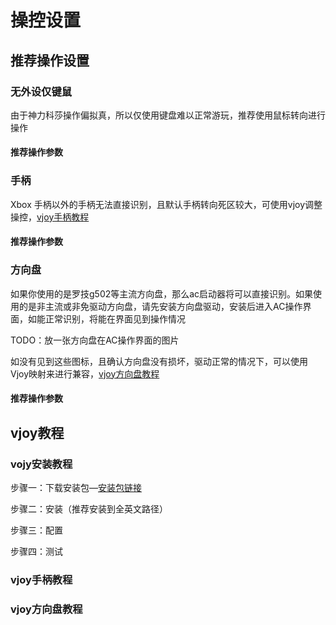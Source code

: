 # 操控设置



## 推荐操作设置

### 无外设仅键鼠

由于神力科莎操作偏拟真，所以仅使用键盘难以正常游玩，推荐使用鼠标转向进行操作

#### 推荐操作参数

### 手柄

Xbox 手柄以外的手柄无法直接识别，且默认手柄转向死区较大，可使用vjoy调整操控，[vjoy手柄教程](#vjoy手柄教程)

#### 推荐操作参数

### 方向盘

如果你使用的是罗技g502等主流方向盘，那么ac启动器将可以直接识别。如果使用的是非主流或非免驱动方向盘，请先安装方向盘驱动，安装后进入AC操作界面，如能正常识别，将能在界面见到操作情况

TODO：放一张方向盘在AC操作界面的图片

如没有见到这些图标，且确认方向盘没有损坏，驱动正常的情况下，可以使用Vjoy映射来进行兼容，[vjoy方向盘教程](#vjoy方向盘)

#### 推荐操作参数



## vjoy教程


### vojy安装教程

步骤一：下载安装包—[安装包链接]()

步骤二：安装（推荐安装到全英文路径）

步骤三：配置

步骤四：测试


### vjoy手柄教程


### vjoy方向盘教程